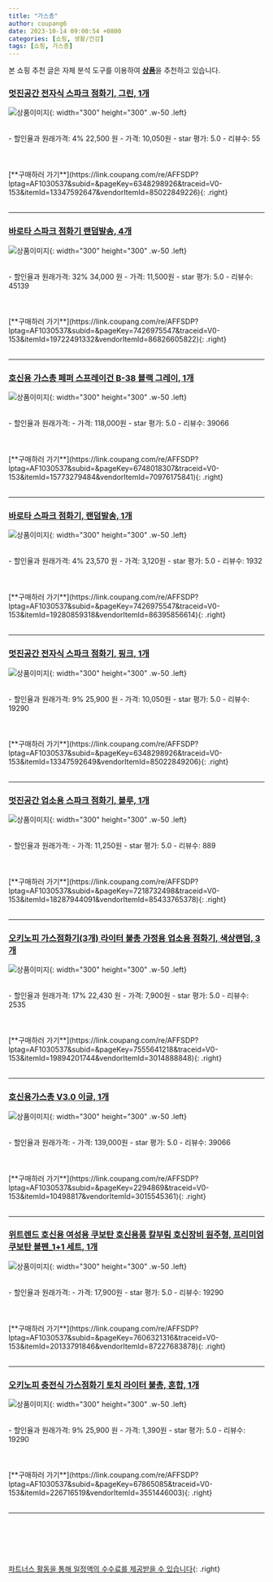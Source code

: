 ```yaml
---
title: "가스총"
author: coupang6
date: 2023-10-14 09:00:54 +0800
categories: [쇼핑, 생활/건강]
tags: [쇼핑, 가스총]
---
```


본 쇼핑 추천 글은 자체 분석 도구를 이용하여 [**상품**](https://link.coupang.com/a/bao1ui)을 추천하고 있습니다.

### [멋진공간 전자식 스파크 점화기, 그린, 1개](https://link.coupang.com/re/AFFSDP?lptag=AF1030537&subid=&pageKey=6348298926&traceid=V0-153&itemId=13347592647&vendorItemId=85022849226)

![상품이미지](https://thumbnail8.coupangcdn.com/thumbnails/remote/230x230ex/image/retail/images/2408507840580065-44a3e5a7-d3d5-4ab4-a3a0-fc3af3f8b952.jpg){: width="300" height="300" .w-50 .left}


<br>
- 할인율과 원래가격: 4%  22,500   원
- 가격: 10,050원
- star 평가: 5.0
- 리뷰수: 55
<br>
<br>
<br>
<br>
[**구매하러 가기**](https://link.coupang.com/re/AFFSDP?lptag=AF1030537&subid=&pageKey=6348298926&traceid=V0-153&itemId=13347592647&vendorItemId=85022849226){: .right}
<br>
<br>

---

### [바로타 스파크 점화기 랜덤발송, 4개](https://link.coupang.com/re/AFFSDP?lptag=AF1030537&subid=&pageKey=7426975547&traceid=V0-153&itemId=19722491332&vendorItemId=86826605822)

![상품이미지](https://thumbnail9.coupangcdn.com/thumbnails/remote/230x230ex/image/retail/images/2023/08/09/10/0/6d5f6b0c-4304-45bc-8c82-2ab16bae54d1.jpg){: width="300" height="300" .w-50 .left}


<br>
- 할인율과 원래가격: 32%  34,000   원
- 가격: 11,500원
- star 평가: 5.0
- 리뷰수: 45139
<br>
<br>
<br>
<br>
[**구매하러 가기**](https://link.coupang.com/re/AFFSDP?lptag=AF1030537&subid=&pageKey=7426975547&traceid=V0-153&itemId=19722491332&vendorItemId=86826605822){: .right}
<br>
<br>

---

### [호신용 가스총 페퍼 스프레이건 B-38 블랙 그레이, 1개](https://link.coupang.com/re/AFFSDP?lptag=AF1030537&subid=&pageKey=6748018307&traceid=V0-153&itemId=15773279484&vendorItemId=70976175841)

![상품이미지](https://thumbnail9.coupangcdn.com/thumbnails/remote/230x230ex/image/vendor_inventory/bff7/c26391bf95dcff0ffd8db3805e30c6996dc1fa5eea38b5a880b05a6a2018.jpg){: width="300" height="300" .w-50 .left}


<br>
- 할인율과 원래가격: 
- 가격: 118,000원
- star 평가: 5.0
- 리뷰수: 39066
<br>
<br>
<br>
<br>
[**구매하러 가기**](https://link.coupang.com/re/AFFSDP?lptag=AF1030537&subid=&pageKey=6748018307&traceid=V0-153&itemId=15773279484&vendorItemId=70976175841){: .right}
<br>
<br>

---

### [바로타 스파크 점화기, 랜덤발송, 1개](https://link.coupang.com/re/AFFSDP?lptag=AF1030537&subid=&pageKey=7426975547&traceid=V0-153&itemId=19280859318&vendorItemId=86395856614)

![상품이미지](https://thumbnail8.coupangcdn.com/thumbnails/remote/230x230ex/image/retail/images/2023/06/27/9/3/a63331e2-5dba-47b4-98ce-fdf47c117e98.jpg){: width="300" height="300" .w-50 .left}


<br>
- 할인율과 원래가격: 4%  23,570   원
- 가격: 3,120원
- star 평가: 5.0
- 리뷰수: 1932
<br>
<br>
<br>
<br>
[**구매하러 가기**](https://link.coupang.com/re/AFFSDP?lptag=AF1030537&subid=&pageKey=7426975547&traceid=V0-153&itemId=19280859318&vendorItemId=86395856614){: .right}
<br>
<br>

---

### [멋진공간 전자식 스파크 점화기, 핑크, 1개](https://link.coupang.com/re/AFFSDP?lptag=AF1030537&subid=&pageKey=6348298926&traceid=V0-153&itemId=13347592649&vendorItemId=85022849206)

![상품이미지](https://thumbnail9.coupangcdn.com/thumbnails/remote/230x230ex/image/vendor_inventory/602c/c7fc03379c848ad7e3f6c4bee562b60683c586a33405ed735ac191a42849.jpg){: width="300" height="300" .w-50 .left}


<br>
- 할인율과 원래가격: 9%  25,900   원
- 가격: 10,050원
- star 평가: 5.0
- 리뷰수: 19290
<br>
<br>
<br>
<br>
[**구매하러 가기**](https://link.coupang.com/re/AFFSDP?lptag=AF1030537&subid=&pageKey=6348298926&traceid=V0-153&itemId=13347592649&vendorItemId=85022849206){: .right}
<br>
<br>

---

### [멋진공간 업소용 스파크 점화기, 블루, 1개](https://link.coupang.com/re/AFFSDP?lptag=AF1030537&subid=&pageKey=7218732498&traceid=V0-153&itemId=18287944091&vendorItemId=85433765378)

![상품이미지](https://thumbnail7.coupangcdn.com/thumbnails/remote/230x230ex/image/rs_quotation_api/g1iqmusp/10cd816536a7422e8864991a230b324b.jpg){: width="300" height="300" .w-50 .left}


<br>
- 할인율과 원래가격: 
- 가격: 11,250원
- star 평가: 5.0
- 리뷰수: 889
<br>
<br>
<br>
<br>
[**구매하러 가기**](https://link.coupang.com/re/AFFSDP?lptag=AF1030537&subid=&pageKey=7218732498&traceid=V0-153&itemId=18287944091&vendorItemId=85433765378){: .right}
<br>
<br>

---

### [오키노피 가스점화기(3개) 라이터 불총 가정용 업소용 점화기, 색상랜덤, 3개](https://link.coupang.com/re/AFFSDP?lptag=AF1030537&subid=&pageKey=7555641218&traceid=V0-153&itemId=19894201744&vendorItemId=3014888848)

![상품이미지](https://thumbnail10.coupangcdn.com/thumbnails/remote/230x230ex/image/vendor_inventory/c831/a6520b8d61eccb5f72c1594f769bd6a08a8ad1fd9dec12f43cde47e3f83f.jpg){: width="300" height="300" .w-50 .left}


<br>
- 할인율과 원래가격: 17%  22,430   원
- 가격: 7,900원
- star 평가: 5.0
- 리뷰수: 2535
<br>
<br>
<br>
<br>
[**구매하러 가기**](https://link.coupang.com/re/AFFSDP?lptag=AF1030537&subid=&pageKey=7555641218&traceid=V0-153&itemId=19894201744&vendorItemId=3014888848){: .right}
<br>
<br>

---

### [호신용가스총 V3.0 이글, 1개](https://link.coupang.com/re/AFFSDP?lptag=AF1030537&subid=&pageKey=2294869&traceid=V0-153&itemId=10498817&vendorItemId=3015545361)

![상품이미지](https://thumbnail8.coupangcdn.com/thumbnails/remote/230x230ex/image/product/image/vendoritem/2016/05/25/3015545361/26e67dad-3b9e-4c31-bba4-7fb428d49d68.jpg){: width="300" height="300" .w-50 .left}


<br>
- 할인율과 원래가격: 
- 가격: 139,000원
- star 평가: 5.0
- 리뷰수: 39066
<br>
<br>
<br>
<br>
[**구매하러 가기**](https://link.coupang.com/re/AFFSDP?lptag=AF1030537&subid=&pageKey=2294869&traceid=V0-153&itemId=10498817&vendorItemId=3015545361){: .right}
<br>
<br>

---

### [위트렌드 호신용 여성용 쿠보탄 호신용품 칼부림 호신장비 원주형, 프리미엄 쿠보탄 볼펜_1+1 세트, 1개](https://link.coupang.com/re/AFFSDP?lptag=AF1030537&subid=&pageKey=7606321316&traceid=V0-153&itemId=20133791846&vendorItemId=87227683878)

![상품이미지](https://thumbnail7.coupangcdn.com/thumbnails/remote/230x230ex/image/vendor_inventory/08f3/49b8fcf269bf2a0a6f9d74384cfbc4049af424ce34c9f3b0f1ce7f80d896.jpg){: width="300" height="300" .w-50 .left}


<br>
- 할인율과 원래가격: 
- 가격: 17,900원
- star 평가: 5.0
- 리뷰수: 19290
<br>
<br>
<br>
<br>
[**구매하러 가기**](https://link.coupang.com/re/AFFSDP?lptag=AF1030537&subid=&pageKey=7606321316&traceid=V0-153&itemId=20133791846&vendorItemId=87227683878){: .right}
<br>
<br>

---

### [오키노피 충전식 가스점화기 토치 라이터 불총, 혼합, 1개](https://link.coupang.com/re/AFFSDP?lptag=AF1030537&subid=&pageKey=67865085&traceid=V0-153&itemId=226716519&vendorItemId=3551446003)

![상품이미지](https://thumbnail7.coupangcdn.com/thumbnails/remote/230x230ex/image/vendor_inventory/0ac4/a2844aa8c3748f6984e878b4c7e920fc3e916cb3c31b2305bb480b5c3f74.jpg){: width="300" height="300" .w-50 .left}


<br>
- 할인율과 원래가격: 9%  25,900   원
- 가격: 1,390원
- star 평가: 5.0
- 리뷰수: 19290
<br>
<br>
<br>
<br>
[**구매하러 가기**](https://link.coupang.com/re/AFFSDP?lptag=AF1030537&subid=&pageKey=67865085&traceid=V0-153&itemId=226716519&vendorItemId=3551446003){: .right}
<br>
<br>

---
<br><br><br><br><br> [파트너스 활동을 통해 일정액의 수수료를 제공받을 수 있습니다](https://link.coupang.com/a/bao1ui){: .right}